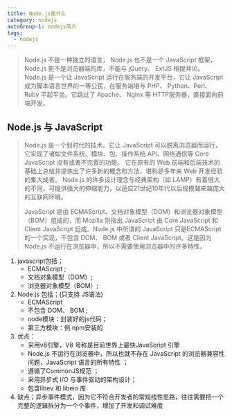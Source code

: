 ```yaml
---
title: Node.js是什么
category: nodejs
autoGroup-1: nodejs简介
tags:
  - nodejs
---
```


> Node.js 不是一种独立的语言， Node.js 也不是一个 JavaScript 框架，Node.js 更不是浏览器端的库，不能与 jQuery、 ExtJS 相提并论。 Node.js 是一个让 JavaScript 运行在服务端的开发平台，它让 JavaScript 成为脚本语言世界的一等公民，在服务端堪与 PHP、 Python、Perl、 Ruby 平起平坐。它跳过了 Apache、 Nginx 等 HTTP服务器，直接面向前端开发。

## Node.js 与 JavaScript  

> Node.js 是一个划时代的技术。它让 JavaScript 可以脱离浏览器而运行，它实现了诸如文件系统、模块、包、操作系统 API、网络通信等 Core JavaScript 没有或者不完善的功能。 它在原有的 Web 前端和后端技术的基础上总结并提炼出了许多新的概念和方法，堪称是多年来 Web 开发经验的集大成者。 Node.js 的许多设计理念与经典架构（如 LAMP）有着很大的不同，可提供强大的伸缩能力，以适应21世纪10年代以后规模越来越庞大的互联网环境。  
>
> JavaScript 是由 ECMAScript、文档对象模型（DOM）和浏览器对象模型（BOM）组成的，而 Mozilla 则指出 JavaScript 由
> Core JavaScript 和 Client JavaScript 组成。Node.js 中所谓的 JavaScript 只是ECMAScript 的一个实现，不包含 DOM、 BOM 或者 Client JavaScript。这是因为 Node.js 不运行在浏览器中，所以不需要使用浏览器中的许多特性。  

1. javascript包括；
   - ECMAScript  ;
   - 文档对象模型（DOM）;
   - 浏览器对象模型（BOM）;
2. Node.js  包括；(只支持 JS语法)
   - ECMAScript
   - 不包含 DOM、 BOM ;
   - node模块：封装好的js代码；
   - 第三方模块：例 npm安装的
3. 优点：
   - 采用v8引擎，V8 号称是目前世界上最快JavaScript 引擎  
   - Node.js 不运行在浏览器中，所以也就不存在 JavaScript 的浏览器兼容性问题，JavaScript 语言的所有特性 ；
   - 遵循了CommonJS规范  ；
   - 采用异步式 I/O 与事件驱动的架构设计；
   - 包含libev 和 libeio 库  
4. 缺点；异步事件模式，因为它不符合开发者的常规线性思路，往往需要把一个完整的逻辑拆分为一个个事件，增加了开发和调试难度  
